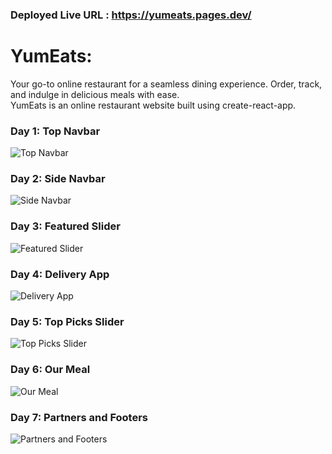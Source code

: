 <!-- # Getting Started with Create React App

This project was bootstrapped with [Create React App](https://github.com/facebook/create-react-app).

## Available Scripts

In the project directory, you can run:

### `npm start`

Runs the app in the development mode.\
Open [http://localhost:3000](http://localhost:3000) to view it in your browser.

The page will reload when you make changes.\
You may also see any lint errors in the console.

### `npm test`

Launches the test runner in the interactive watch mode.\
See the section about [running tests](https://facebook.github.io/create-react-app/docs/running-tests) for more information.

### `npm run build`

Builds the app for production to the `build` folder.\
It correctly bundles React in production mode and optimizes the build for the best performance.

The build is minified and the filenames include the hashes.\
Your app is ready to be deployed!

See the section about [deployment](https://facebook.github.io/create-react-app/docs/deployment) for more information.

### `npm run eject`

**Note: this is a one-way operation. Once you `eject`, you can't go back!**

If you aren't satisfied with the build tool and configuration choices, you can `eject` at any time. This command will remove the single build dependency from your project.

Instead, it will copy all the configuration files and the transitive dependencies (webpack, Babel, ESLint, etc) right into your project so you have full control over them. All of the commands except `eject` will still work, but they will point to the copied scripts so you can tweak them. At this point you're on your own.

You don't have to ever use `eject`. The curated feature set is suitable for small and middle deployments, and you shouldn't feel obligated to use this feature. However we understand that this tool wouldn't be useful if you couldn't customize it when you are ready for it.

## Learn More

You can learn more in the [Create React App documentation](https://facebook.github.io/create-react-app/docs/getting-started).

To learn React, check out the [React documentation](https://reactjs.org/).

### Code Splitting

This section has moved here: [https://facebook.github.io/create-react-app/docs/code-splitting](https://facebook.github.io/create-react-app/docs/code-splitting)

### Analyzing the Bundle Size

This section has moved here: [https://facebook.github.io/create-react-app/docs/analyzing-the-bundle-size](https://facebook.github.io/create-react-app/docs/analyzing-the-bundle-size)

### Making a Progressive Web App

This section has moved here: [https://facebook.github.io/create-react-app/docs/making-a-progressive-web-app](https://facebook.github.io/create-react-app/docs/making-a-progressive-web-app)

### Advanced Configuration

This section has moved here: [https://facebook.github.io/create-react-app/docs/advanced-configuration](https://facebook.github.io/create-react-app/docs/advanced-configuration)

### Deployment

This section has moved here: [https://facebook.github.io/create-react-app/docs/deployment](https://facebook.github.io/create-react-app/docs/deployment)

### `npm run build` fails to minify

This section has moved here: [https://facebook.github.io/create-react-app/docs/troubleshooting#npm-run-build-fails-to-minify](https://facebook.github.io/create-react-app/docs/troubleshooting#npm-run-build-fails-to-minify) -->

<!-- ```
``` -->

### Deployed Live URL : https://yumeats.pages.dev/

<h1>YumEats:</h1>
Your go-to online restaurant for a seamless dining experience. Order, track, and indulge in delicious meals with ease.
<br/>
YumEats is an online restaurant website built using create-react-app.

<h3>Day 1: Top Navbar</h3>
<img src="https://pbs.twimg.com/media/F0hKCh1XoAA_LAs?format=jpg&name=large" alt="Top Navbar"/>
<h3>Day 2: Side Navbar</h3>
<img src="https://pbs.twimg.com/media/F0mqSSsXsAIYEwU?format=jpg&name=large" alt="Side Navbar"/>
<h3>Day 3: Featured Slider </h3>
<img src="https://pbs.twimg.com/media/F0sT9_aWIBk9wuA?format=jpg&name=large" alt="Featured Slider"/>
<h3>Day 4: Delivery App</h3>
<img src="https://pbs.twimg.com/media/F0ujKVLWYAAfCpG?format=jpg&name=large" alt="Delivery App"/>
<h3>Day 5: Top Picks Slider</h3>
<img src="https://twitter.com/i/status/1678842856499290113" alt="Top Picks Slider"/>
<h3>Day 6: Our Meal</h3>
<img src="https://pbs.twimg.com/media/F07oHdhXwAEUabk?format=jpg&name=large" alt="Our Meal"/>
<h3>Day 7: Partners and Footers</h3>
<img src="https://pbs.twimg.com/media/F08HzvvXwAE3-fL?format=jpg&name=large" alt="Partners and Footers"/>
<!-- <h3>Day </h3>
<img src="" alt=""/> -->
